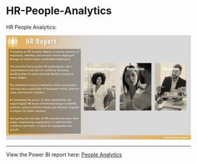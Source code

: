 # HR-People-Analytics
HR People Analytics:

![Image of summary page](https://github.com/HannahWorld/HR-People-Analytics/blob/main/cover%20page%20image.png)

---
View the Power BI report here: [People Analytics](https://app.powerbi.com/view?r=eyJrIjoiYzAxMjNkNjEtNGM3Zi00YjBlLTlmNTgtNzI1NmVlOGQ2MjAwIiwidCI6ImFmN2JlMmJhLTU1OGEtNDlhMC1hYTQ2LWYxNzM0ZDJlN2UyNCJ9&embedImagePlaceholder=true)
